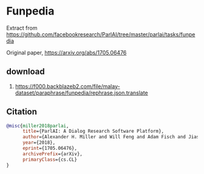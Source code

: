 # Funpedia

Extract from https://github.com/facebookresearch/ParlAI/tree/master/parlai/tasks/funpedia

Original paper, https://arxiv.org/abs/1705.06476

## download

1. https://f000.backblazeb2.com/file/malay-dataset/paraphrase/funpedia/rephrase.json.translate

## Citation

```bibtex
@misc{miller2018parlai,
      title={ParlAI: A Dialog Research Software Platform}, 
      author={Alexander H. Miller and Will Feng and Adam Fisch and Jiasen Lu and Dhruv Batra and Antoine Bordes and Devi Parikh and Jason Weston},
      year={2018},
      eprint={1705.06476},
      archivePrefix={arXiv},
      primaryClass={cs.CL}
}
```